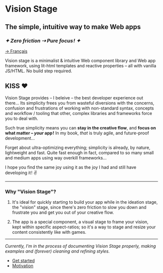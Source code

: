 # Vision Stage

## The simple, intuitive way to make Web apps
### *✦ Zero friction ⇢ Pure focus ! ✦*

[→ Français](./README-fr.md)

Vision stage is a minimalist & intuitive Web component library and Web app framework, using lit-html templates and reactive properties – all with vanilla JS/HTML. No build step required.

## KISS ❤

Vision Stage provides – I beleive – the best developer experience out there… Its simplicity frees you from wasteful diversions with the concerns, confusion and frustrations of working with non-standard syntax, concepts and workflow / tooling that other, complex libraries and frameworks force you to deal with.

Such true simplicity means you can **stay in the creative flow**, and **focus on what matter – *your* app !** In my book, *that* is truly agile, and future-proof development…


Forget about ultra-optimizing everything; simplicity is already, by nature, lightweight and fast. Quite fast enough in fact, compared to so many small and medium apps using way overkill frameworks…

I hope you find the same joy using it as the joy I had and still have developing it ! ✌

---

### Why "Vision Stage"?

1) It's ideal for quickly starting to build your app while in the ideation stage, the "vision" stage, since there's zero friction to slow you down and frustrate you and get you out of your creative flow.

2) The app is a special component, a visual stage to frame your vision, kept within specific aspect-ratios; so it's a way to stage and resize your content consistently like with games.
---

*Currently, I'm in the process of documenting Vision Stage properly, making examples and (forever) cleaning and refining styles.*

- [Get started](docs/get-started.md)
- [Motivation](docs/motivation.md)